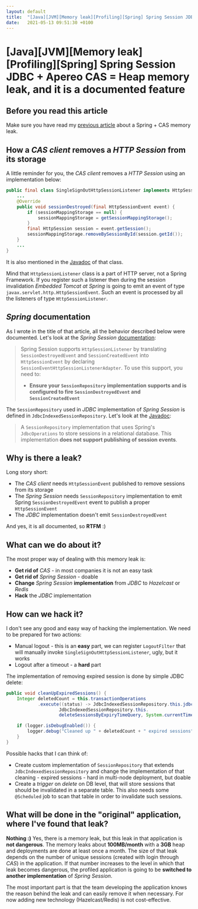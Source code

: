 ```yaml
---
layout: default
title:  "[Java][JVM][Memory leak][Profiling][Spring] Spring Session JDBC + Apereo CAS = Heap memory leak, and it is a documented feature"
date:   2021-05-13 09:51:30 +0100
---
```


# [Java][JVM][Memory leak][Profiling][Spring] Spring Session JDBC + Apereo CAS = Heap memory leak, and it is a documented feature
## Before you read this article
Make sure you have read my [previous article](https://krzysztofslusarski.github.io/2021/02/26/casboot.html) about a Spring + CAS memory leak. 

## How a _CAS client_ removes a _HTTP Session_ from its storage 

A little reminder for you, the _CAS client_ removes a _HTTP Session_ using an implementation below:

```java
public final class SingleSignOutHttpSessionListener implements HttpSessionListener {
    ...
    @Override
    public void sessionDestroyed(final HttpSessionEvent event) {
        if (sessionMappingStorage == null) {
            sessionMappingStorage = getSessionMappingStorage();
        }
        final HttpSession session = event.getSession();
        sessionMappingStorage.removeBySessionById(session.getId());
    }
    ...
}
```

It is also mentioned in the [Javadoc](https://github.com/apereo/java-cas-client/blob/master/cas-client-core/src/main/java/org/jasig/cas/client/session/SingleSignOutHttpSessionListener.java)
of that class.

Mind that ```HttpSessionListener``` class is a part of HTTP server, not a Spring Framework. If you register such a listener then during the session 
invalidation _Embedded Tomcat at Spring_ is going to emit an event of type ```javax.servlet.http.HttpSessionEvent```. 
Such an event is processed by all the listeners of type ```HttpSessionListener```.

## _Spring_ documentation

As I wrote in the title of that article, all the behavior described below were documented. Let's look at the _Spring Session_ 
[documentation](https://docs.spring.io/spring-session/docs/current/reference/html5/#httpsession-httpsessionlistener):

> Spring Session supports ```HttpSessionListener``` by translating ```SessionDestroyedEvent``` and ```SessionCreatedEvent``` 
> into ```HttpSessionEvent``` by declaring ```SessionEventHttpSessionListenerAdapter```. To use this support, you need to: 
> * **Ensure your ```SessionRepository``` implementation supports and is configured to fire ```SessionDestroyedEvent``` and ```SessionCreatedEvent```**

The ```SessionRepository``` used in _JDBC_ implementation of _Spring Session_ is defined in ```JdbcIndexedSessionRepository```. Let's look at the 
[Javadoc](https://docs.spring.io/spring-session/docs/current/api/org/springframework/session/jdbc/JdbcIndexedSessionRepository.html):

> A ```SessionRepository``` implementation that uses Spring's ```JdbcOperations``` to store sessions in a relational database. This implementation
> **does not support publishing of session events**.

## Why is there a leak?

Long story short:
* The _CAS client_ needs ```HttpSessionEvent``` published to remove sessions from its storage
* The _Spring Session_ needs ```SessionRepository``` implementation to emit Spring ```SessionDestroyedEvent``` event to publish a proper ```HttpSessionEvent``` 
* The _JDBC_ implementation doesn't emit ```SessionDestroyedEvent```

And yes, it is all documented, so **RTFM** :) 

## What can we do about it?

The most proper way of dealing with this memory leak is:
* **Get rid of** _CAS_ - in most companies it is not an easy task
* **Get rid of** _Spring Session_ - doable
* **Change** _Spring Session_ **implementation** from _JDBC_ to _Hazelcast_ or _Redis_
* **Hack** the _JDBC_ implementation

## How can we hack it?

I don't see any good and easy way of hacking the implementation. We need to be prepared for two actions:
* Manual logout - this is an **easy** part, we can register ```LogoutFilter``` that will manually invoke ```SingleSignOutHttpSessionListener```, ugly, but it works
* Logout after a timeout - a **hard** part

The implementation of removing expired session is done by simple JDBC delete:

```java
public void cleanUpExpiredSessions() {
    Integer deletedCount = this.transactionOperations
            .execute((status) -> JdbcIndexedSessionRepository.this.jdbcOperations.update(
                    JdbcIndexedSessionRepository.this.
                    deleteSessionsByExpiryTimeQuery, System.currentTimeMillis()));

    if (logger.isDebugEnabled()) {
        logger.debug("Cleaned up " + deletedCount + " expired sessions");
    }
}
```

Possible hacks that I can think of:
* Create custom implementation of ```SessionRepository``` that extends ```JdbcIndexedSessionRepository``` and change the implementation of that cleaning -
expired sessions - hard in multi-node deployment, but doable
* Create a _trigger_ on _delete_ on DB level, that will store sessions that should be invalidated in a separate table. This also needs some ```@Scheduled```
job to scan that table in order to invalidate such sessions. 

## What will be done in the "original" application, where I've found that leak?

**Nothing :)** Yes, there is a memory leak, but this leak in that application is **not dangerous**. The memory leaks about **100MB/month** with a **3GB** heap and 
deployments are done at least once a month. The size of that leak depends on the number of unique sessions (created with login through _CAS_) in the application.
If that number increases to the level in which that leak becomes dangerous, the profiled application is going to be **switched to another implementation** of 
_Spring Session_.

The most important part is that the team developing the application knows the reason behind the leak and can easily remove it when necessary. For now adding
new technology (Hazelcast/Redis) is not cost-effective.   